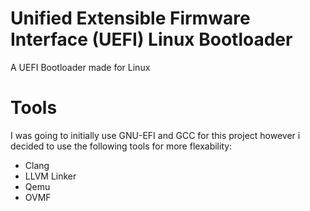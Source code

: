 # Unified Extensible Firmware Interface (UEFI) Linux Bootloader
A UEFI Bootloader made for Linux



# Tools

I was going to initially use GNU-EFI and GCC for this project however i decided to use the following tools for more flexability:

- Clang
- LLVM Linker
- Qemu
- OVMF
